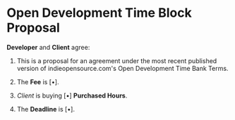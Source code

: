 # Open Development Time Block Proposal

**Developer** and **Client** agree:

1.  This is a proposal for an agreement under the most recent published version of indieopensource.com's Open Development Time Bank Terms.

2.  The **Fee** is \[•\].

3.  _Client_ is buying \[•\] **Purchased Hours**.

4.  The **Deadline** is \[•\].